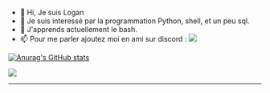 - 👋 Hi, Je suis Logan
- 👀 Je suis interessé par la programmation Python, shell, et un peu sql.
- 🌱 J'apprends actuellement le bash.
- 📫 Pour me parler ajoutez moi en ami sur discord : ![](https://dcbadge.vercel.app/api/shield/297854445973274635)

[![Anurag's GitHub stats](https://github-readme-stats.vercel.app/api?username=The8Golden&theme=radical)](https://github.com/anuraghazra/github-readme-stats)

<a href="https://github.com/anuraghazra/github-readme-stats">
  <img align="center" src="https://github-readme-stats.vercel.app/api/top-langs/?username=The8Golden&theme=radical" />
</a>

<hr/>
